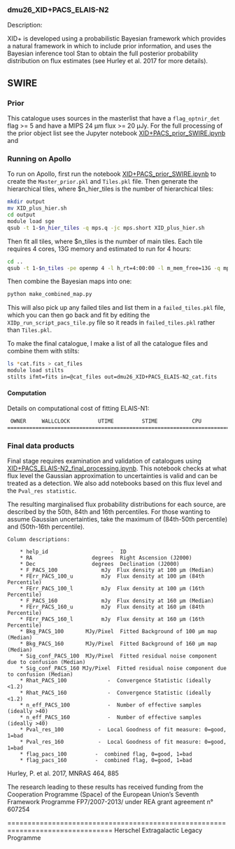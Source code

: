 ### dmu26_XID+PACS_ELAIS-N2
Description:

  XID+ is developed using a probabilistic Bayesian framework which provides
  a natural framework in which to include prior information, and uses the
  Bayesian inference tool Stan to obtain the full posterior probability
  distribution on flux estimates (see Hurley et al. 2017 for more details).

 
 
## SWIRE

### Prior
  This catalogue uses sources in the masterlist that have a `flag_optnir_det` flag >= 5 and have a
   MIPS 24 $\mathrm{\mu m}$ flux >= 20 $\mathrm{\mu Jy}$. For the full processing of the
   prior object list see the Jupyter notebook [XID+PACS_prior_SWIRE.ipynb](./XID+PACS_prior_SWIRE.ipynb) and 
   

### Running on Apollo
To run on Apollo, first run the notebook [XID+PACS_prior_SWIRE.ipynb](./XID+PACS_prior_SWIRE.ipynb) to create the `Master_prior.pkl` and `Tiles.pkl` file. Then generate the
 hierarchical tiles, where $n_hier_tiles is the number of hierarchical tiles:
```bash
mkdir output
mv XID_plus_hier.sh
cd output
module load sge
qsub -t 1-$n_hier_tiles -q mps.q -jc mps.short XID_plus_hier.sh
```
Then fit all tiles, where $n_tiles is the number of main tiles. Each tile requires 4 cores, 13G memory and estimated to run for 4 hours:
```bash
cd ..
qsub -t 1-$n_tiles -pe openmp 4 -l h_rt=4:00:00 -l m_mem_free=13G -q mps.q XID_plus_tile.sh
```
Then combine the Bayesian maps into one:
 ```bash
 python make_combined_map.py
 ```
 This will also pick up any failed tiles and list them in a `failed_tiles.pkl` 
file, which you can then go back and fit by editing the `XIDp_run_script_pacs_tile.py` file so it reads in
 `failed_tiles.pkl` rather than `Tiles.pkl`.
  
 To make the final catalogue, I make a list of all the catalogue files and combine them with stilts:
 ```bash
 ls *cat.fits > cat_files
module load stilts
stilts ifmt=fits in=@cat_files out=dmu26_XID+PACS_ELAIS-N2_cat.fits
```
 
#### Computation 
 Details on computational cost of fitting ELAIS-N1:

```bash
 OWNER     WALLCLOCK         UTIME         STIME           CPU             MEMORY                 IO                IOW
======================================================================================================================

```


### Final data products
  Final stage requires examination and validation of catalogues using [XID+PACS_ELAIS-N2_final_processing.ipynb](XID+PACS_ELAIS-N2_final_processing.ipynb).
  This notebook checks at what flux level the Gaussian approximation to uncertainties is valid and can be treated as a detection. 
  We also add notebooks based on this flux level and the `Pval_res statistic`.

  The resulting marginalised flux probability distributions for each source, are
  described by the 50th, 84th and 16th percentiles. For those wanting to assume
  Gaussian uncertainties, take the maximum of (84th-50th percentile) and
  (50th-16th percentile).



    
    Column descriptions:

        * help_id                    -  ID
        * RA                   degrees  Right Ascension (J2000)
        * Dec                  degrees  Declination (J2000)
        * F_PACS_100              mJy  Flux density at 100 µm (Median)
        * FErr_PACS_100_u         mJy  Flux density at 100 µm (84th Percentile)
        * FErr_PACS_100_l         mJy  Flux density at 100 µm (16th Percentile)
        * F_PACS_160              mJy  Flux density at 160 µm (Median)
        * FErr_PACS_160_u         mJy  Flux density at 160 µm (84th Percentile)
        * FErr_PACS_160_l         mJy  Flux density at 160 µm (16th Percentile)
        * Bkg_PACS_100       MJy/Pixel  Fitted Background of 100 µm map (Median)
        * Bkg_PACS_160       MJy/Pixel  Fitted Background of 160 µm map (Median)
        * Sig_conf_PACS_100  MJy/Pixel  Fitted residual noise component due to confusion (Median)
        * Sig_conf_PACS_160 MJy/Pixel  Fitted residual noise component due to confusion (Median)
        * Rhat_PACS_100             -  Convergence Statistic (ideally <1.2)
        * Rhat_PACS_160             -  Convergence Statistic (ideally <1.2)
        * n_eff_PACS_100            -  Number of effective samples (ideally >40)
        * n_eff_PACS_160            -  Number of effective samples (ideally >40)
        * Pval_res_100		     -	Local Goodness of fit measure: 0=good, 1=bad
        * Pval_res_160		     -	Local Goodness of fit measure: 0=good, 1=bad
        * flag_pacs_100         -  combined flag, 0=good, 1=bad
        * flag_pacs_160         -  combined flag, 0=good, 1=bad        


Hurley, P.  et al. 2017, MNRAS 464, 885

The research leading to these results has received funding from the Cooperation
Programme (Space) of the European Union’s Seventh Framework Programme
FP7/2007-2013/ under REA grant agreement n° 607254

================================================================================
Herschel Extragalactic Legacy Programme